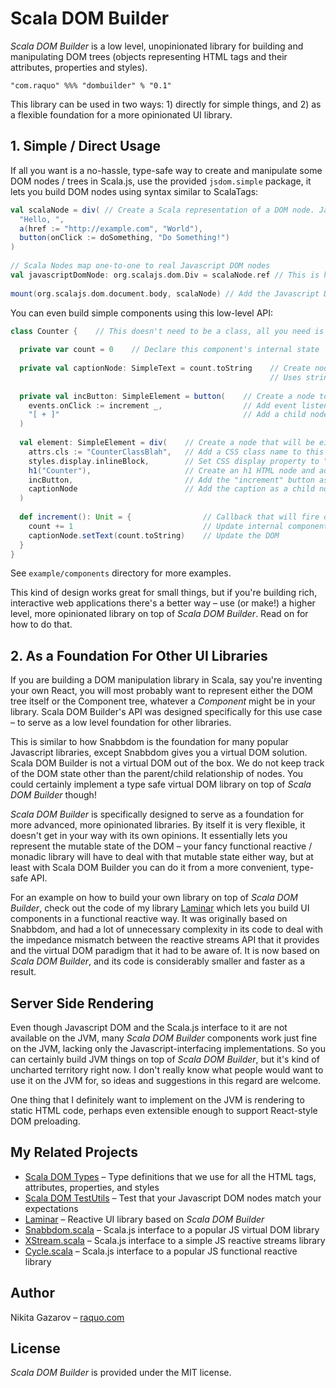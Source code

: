 # Scala DOM Builder

_Scala DOM Builder_ is a low level, unopinionated library for building and manipulating DOM trees (objects representing HTML tags and their attributes, properties and styles).

    "com.raquo" %%% "dombuilder" % "0.1"

This library can be used in two ways: 1) directly for simple things, and 2) as a flexible foundation for a more opinionated UI library.

## 1. Simple / Direct Usage

If all you want is a no-hassle, type-safe way to create and manipulate some DOM nodes / trees in Scala.js, use the provided `jsdom.simple` package, it lets you build DOM nodes using syntax similar to ScalaTags:

```scala
val scalaNode = div( // Create a Scala representation of a DOM node. Javascript DOM node gets created automatically at the same time in this example
  "Hello, ",
  a(href := "http://example.com", "World"),
  button(onClick := doSomething, "Do Something!")
)
 
// Scala Nodes map one-to-one to real Javascript DOM nodes 
val javascriptDomNode: org.scalajs.dom.Div = scalaNode.ref // This is how you get a reference to the real Javascript DOM node if you need it
  
mount(org.scalajs.dom.document.body, scalaNode) // Add the Javascript DOM Node to the rendered page
```

You can even build simple components using this low-level API:

```scala
class Counter {    // This doesn't need to be a class, all you need is to build a `SimpleElement` somehow
 
  private var count = 0    // Declare this component's internal state
 
  private val captionNode: SimpleText = count.toString    // Create node to represent the caption that shows the current count
                                                          // Uses string-to-textnode implicit conversion that you need to import
 
  private val incButton: SimpleElement = button(    // Create a node to represent the "increment" button
    events.onClick := increment _,                  // Add event listener to the button node
    "[ + ]"                                         // Add a child node (which happens to be a text node) to the button node
  )
  
  val element: SimpleElement = div(    // Create a node that will be either mounted as a root node or added as a child to another node.
    attrs.cls := "CounterClassBlah",   // Add a CSS class name to this node (not used here, just an example)
    styles.display.inlineBlock,        // Set CSS display property to "inline-block" (just because)
    h1("Counter"),                     // Create an h1 HTML node and add it as a child
    incButton,                         // Add the "increment" button as a child node
    captionNode                        // Add the caption as a child node
  )
 
  def increment(): Unit = {                // Callback that will fire on every button click
    count += 1                             // Update internal component state
    captionNode.setText(count.toString)    // Update the DOM
  }
}
```

See `example/components` directory for more examples.

This kind of design works great for small things, but if you're building rich, interactive web applications there's a better way – use (or make!) a higher level, more opinionated library on top of _Scala DOM Builder_. Read on for how to do that.

## 2. As a Foundation For Other UI Libraries

If you are building a DOM manipulation library in Scala, say you're inventing your own React, you will most probably want to represent either the DOM tree itself or the Component tree, whatever a _Component_ might be in your library. Scala DOM Builder's API was designed specifically for this use case – to serve as a low level foundation for other libraries.

This is similar to how Snabbdom is the foundation for many popular Javascript libraries, except Snabbdom gives you a virtual DOM solution. Scala DOM Builder is not a virtual DOM out of the box. We do not keep track of the DOM state other than the parent/child relationship of nodes. You could certainly implement a type safe virtual DOM library on top of _Scala DOM Builder_ though!

_Scala DOM Builder_ is specifically designed to serve as a foundation for more advanced, more opinionated libraries. By itself it is very flexible, it doesn't get in your way with its own opinions. It essentially lets you represent the mutable state of the DOM – your fancy functional reactive / monadic library will have to deal with that mutable state either way, but at least with Scala DOM Builder you can do it from a more convenient, type-safe API.

For an example on how to build your own library on top of _Scala DOM Builder_, check out the code of my library [Laminar](https://github.com/raquo/laminar) which lets you build UI components in a functional reactive way. It was originally based on Snabbdom, and had a lot of unnecessary complexity in its code to deal with the impedance mismatch between the reactive streams API that it provides and the virtual DOM paradigm that it had to be aware of. It is now based on _Scala DOM Builder_, and its code is considerably smaller and faster as a result.

## Server Side Rendering

Even though Javascript DOM and the Scala.js interface to it are not available on the JVM, many _Scala DOM Builder_ components work just fine on the JVM, lacking only the Javascript-interfacing implementations. So you can certainly build JVM things on top of _Scala DOM Builder_, but it's kind of uncharted territory right now. I don't really know what people would want to use it on the JVM for, so ideas and suggestions in this regard are welcome.

One thing that I definitely want to implement on the JVM is rendering to static HTML code, perhaps even extensible enough to support React-style DOM preloading.

## My Related Projects

- [Scala DOM Types](https://github.com/raquo/scala-dom-types) – Type definitions that we use for all the HTML tags, attributes, properties, and styles
- [Scala DOM TestUtils](https://github.com/raquo/scala-dom-testutils) – Test that your Javascript DOM nodes match your expectations
- [Laminar](https://github.com/raquo/laminar) – Reactive UI library based on _Scala DOM Builder_
- [Snabbdom.scala](https://github.com/raquo/Snabbdom.scala) – Scala.js interface to a popular JS virtual DOM library
- [XStream.scala](https://github.com/raquo/XStream.scala) – Scala.js interface to a simple JS reactive streams library
- [Cycle.scala](https://github.com/raquo/Cycle.scala) – Scala.js interface to a popular JS functional reactive library

## Author

Nikita Gazarov – [raquo.com](http://raquo.com)

## License

_Scala DOM Builder_ is provided under the MIT license.
